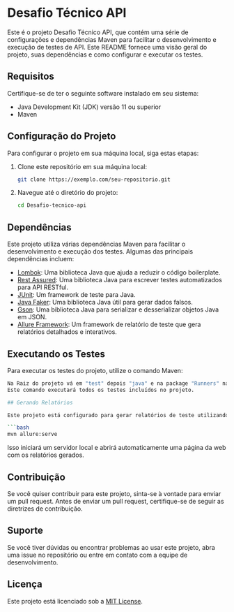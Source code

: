 # Desafio Técnico API

Este é o projeto Desafio Técnico API, que contém uma série de configurações e dependências Maven para facilitar o desenvolvimento e execução de testes de API. Este README fornece uma visão geral do projeto, suas dependências e como configurar e executar os testes.

## Requisitos

Certifique-se de ter o seguinte software instalado em seu sistema:

- Java Development Kit (JDK) versão 11 ou superior
- Maven

## Configuração do Projeto

Para configurar o projeto em sua máquina local, siga estas etapas:

1. Clone este repositório em sua máquina local:
   ```bash
   git clone https://exemplo.com/seu-repositorio.git
   ```

2. Navegue até o diretório do projeto:
   ```bash
   cd Desafio-tecnico-api
   ```

## Dependências

Este projeto utiliza várias dependências Maven para facilitar o desenvolvimento e execução dos testes. Algumas das principais dependências incluem:

- [Lombok](https://projectlombok.org/): Uma biblioteca Java que ajuda a reduzir o código boilerplate.
- [Rest Assured](https://rest-assured.io/): Uma biblioteca Java para escrever testes automatizados para API RESTful.
- [JUnit](https://junit.org/junit5/): Um framework de teste para Java.
- [Java Faker](https://github.com/DiUS/java-faker): Uma biblioteca Java útil para gerar dados falsos.
- [Gson](https://github.com/google/gson): Uma biblioteca Java para serializar e desserializar objetos Java em JSON.
- [Allure Framework](https://github.com/allure-framework/allure2): Um framework de relatório de teste que gera relatórios detalhados e interativos.

## Executando os Testes

Para executar os testes do projeto, utilize o comando Maven:

```bash
Na Raiz do projeto vá em "test" depois "java" e na package "Runners" na classe java  "todos os tests runner".
Este comando executará todos os testes incluídos no projeto.

## Gerando Relatórios

Este projeto está configurado para gerar relatórios de teste utilizando o framework Allure. Para gerar e visualizar os relatórios, execute o seguinte comando Maven:

```bash
mvn allure:serve
```

Isso iniciará um servidor local e abrirá automaticamente uma página da web com os relatórios gerados.

## Contribuição

Se você quiser contribuir para este projeto, sinta-se à vontade para enviar um pull request. Antes de enviar um pull request, certifique-se de seguir as diretrizes de contribuição.

## Suporte

Se você tiver dúvidas ou encontrar problemas ao usar este projeto, abra uma issue no repositório ou entre em contato com a equipe de desenvolvimento.

## Licença

Este projeto está licenciado sob a [MIT License](https://opensource.org/licenses/MIT).